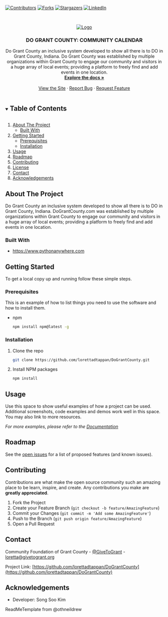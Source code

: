 [![Contributors][contributors-shield]][contributors-url]
[![Forks][forks-shield]][forks-url]
[![Stargazers][stars-shield]][stars-url]
[![LinkedIn][linkedin-shield]][linkedin-url]



<!-- PROJECT LOGO -->
<br />
<p align="center">
  <a href="https://github.com/lorettadtappan/DoGrantCounty">
    <img src="https://github.com/lorettadtappan/DoGrantCounty/blob/main/logo-purple.png" alt="Logo">
  </a>

  <h3 align="center">DO GRANT COUNTY: COMMUNITY CALENDAR</h3>

  <p align="center">
    Do Grant County an inclusive system developed to show all there is to DO in Grant County, Indiana. Do Grant County was established by multiple organizations within Grant     County to engage our community and visitors in a huge array of local events; providing a platform to freely find and add events in one location.
    <br />
    <a href="https://github.com/lorettadtappan/DoGrantCounty"><strong>Explore the docs »</strong></a>
    <br />
    <br />
    <a href="http://www.dograntcounty.com">View the Site</a>
    ·
    <a href="https://github.com/lorettadtappan/DoGrantCounty/issues">Report Bug</a>
    ·
    <a href="https://github.com/lorettadtappan/DoGrantCounty/issues">Request Feature</a>
  </p>
</p>

<!-- TABLE OF CONTENTS -->
<details open="open">
  <summary><h2 style="display: inline-block">Table of Contents</h2></summary>
  <ol>
    <li>
      <a href="#about-the-project">About The Project</a>
      <ul>
        <li><a href="#built-with">Built With</a></li>
      </ul>
    </li>
    <li>
      <a href="#getting-started">Getting Started</a>
      <ul>
        <li><a href="#prerequisites">Prerequisites</a></li>
        <li><a href="#installation">Installation</a></li>
      </ul>
    </li>
    <li><a href="#usage">Usage</a></li>
    <li><a href="#roadmap">Roadmap</a></li>
    <li><a href="#contributing">Contributing</a></li>
    <li><a href="#license">License</a></li>
    <li><a href="#contact">Contact</a></li>
    <li><a href="#acknowledgements">Acknowledgements</a></li>
  </ol>
</details>



<!-- ABOUT THE PROJECT -->
## About The Project

Do Grant County an inclusive system developed to show all there is to DO in Grant County, Indiana. DoGrantCounty.com was established by multiple organizations within Grant County to engage our community and visitors in a huge array of local events; providing a platform to freely find and add events in one location.


### Built With

* https://www.pythonanywhere.com



<!-- GETTING STARTED -->
## Getting Started

To get a local copy up and running follow these simple steps.

### Prerequisites

This is an example of how to list things you need to use the software and how to install them.
* npm
  ```sh
  npm install npm@latest -g
  ```

### Installation

1. Clone the repo
   ```sh
   git clone https://github.com/lorettadtappan/DoGrantCounty.git
   ```
2. Install NPM packages
   ```sh
   npm install
   ```



<!-- USAGE EXAMPLES -->
## Usage

Use this space to show useful examples of how a project can be used. Additional screenshots, code examples and demos work well in this space. You may also link to more resources.

_For more examples, please refer to the [Documentation](https://example.com)_



<!-- ROADMAP -->
## Roadmap

See the [open issues](https://github.com/lorettadtappan/DoGrantCounty/issues) for a list of proposed features (and known issues).



<!-- CONTRIBUTING -->
## Contributing

Contributions are what make the open source community such an amazing place to be learn, inspire, and create. Any contributions you make are **greatly appreciated**.

1. Fork the Project
2. Create your Feature Branch (`git checkout -b feature/AmazingFeature`)
3. Commit your Changes (`git commit -m 'Add some AmazingFeature'`)
4. Push to the Branch (`git push origin feature/AmazingFeature`)
5. Open a Pull Request



<!-- CONTACT -->
## Contact

Community Foundation of Grant County - [@GiveToGrant](https://twitter.com/@GiveToGrant) - loretta@givetogrant.org

Project Link: [https://github.com/lorettadtappan/DoGrantCounty](https://github.com/lorettadtappan/DoGrantCounty)



<!-- ACKNOWLEDGEMENTS -->
## Acknowledgements

* Developer: Song Soo Kim



<!-- MARKDOWN LINKS & IMAGES -->
<!-- https://www.markdownguide.org/basic-syntax/#reference-style-links -->
[contributors-shield]: https://img.shields.io/github/contributors/github_username/repo.svg?style=for-the-badge
[contributors-url]: https://github.com/lorettadtappan/DoGrantCounty/graphs/contributors
[forks-shield]: https://img.shields.io/github/forks/github_username/repo.svg?style=for-the-badge
[forks-url]: https://github.com/lorettadtappan/DoGrantCounty/network/members
[stars-shield]: https://img.shields.io/github/stars/github_username/repo.svg?style=for-the-badge
[stars-url]: https://github.com/lorettadtappan/DoGrantCounty/stargazers
[linkedin-shield]: https://img.shields.io/badge/-LinkedIn-black.svg?style=for-the-badge&logo=linkedin&colorB=555
[linkedin-url]: https://www.linkedin.com/company/community-foundation-of-grant-county-indiana-inc.

ReadMeTemplate from @othneildrew

